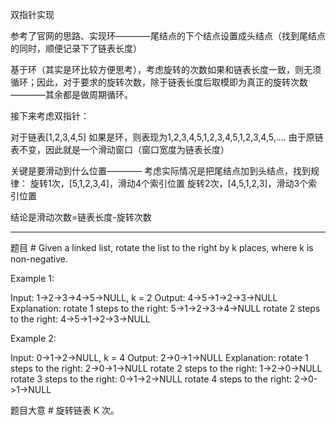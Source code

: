 ﻿双指针实现

参考了官网的思路、实现环————尾结点的下个结点设置成头结点（找到尾结点的同时，顺便记录下了链表长度）

基于环（其实是环比较方便思考），考虑旋转的次数如果和链表长度一致，则无须循环；因此，对于要求的旋转次数，除于链表长度后取模即为真正的旋转次数————其余都是做周期循环。

接下来考虑双指针：

对于链表[1,2,3,4,5]
如果是环，则表现为1,2,3,4,5,1,2,3,4,5,1,2,3,4,5,....
由于原链表不变，因此就是一个滑动窗口（窗口宽度为链表长度）

关键是要滑动到什么位置————
考虑实际情况是把尾结点加到头结点，找到规律：
旋转1次，[5,1,2,3,4]，滑动4个索引位置
旋转2次，[4,5,1,2,3]，滑动3个索引位置

结论是滑动次数=链表长度-旋转次数

---
题目 #
Given a linked list, rotate the list to the right by k places, where k is non-negative.

Example 1:


Input: 1->2->3->4->5->NULL, k = 2
Output: 4->5->1->2->3->NULL
Explanation:
rotate 1 steps to the right: 5->1->2->3->4->NULL
rotate 2 steps to the right: 4->5->1->2->3->NULL 

Example 2:


Input: 0->1->2->NULL, k = 4
Output: 2->0->1->NULL
Explanation:
rotate 1 steps to the right: 2->0->1->NULL
rotate 2 steps to the right: 1->2->0->NULL
rotate 3 steps to the right: 0->1->2->NULL
rotate 4 steps to the right: 2->0->1->NULL 

题目大意 #
旋转链表 K 次。